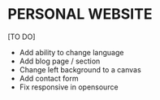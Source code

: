 # PERSONAL WEBSITE
[TO DO]
- Add ability to change language
- Add blog page / section
- Change left background to a canvas
- Add contact form
- Fix responsive in opensource
